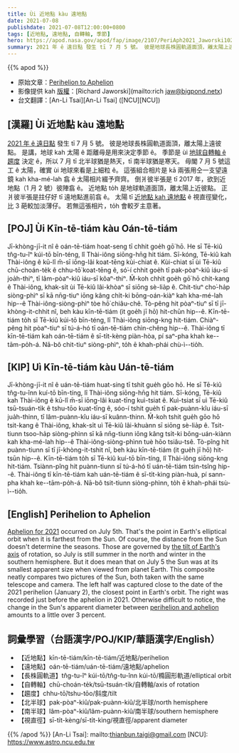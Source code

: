 ```yaml
---
title: Ùi 近地點 kàu 遠地點
date: 2021-07-08
publishdate: 2021-07-08T12:00:00+0800
tags: [近地點, 遠地點, 自轉軸, 季節]
hero: https://apod.nasa.gov/apod/fap/image/2107/PeriAph2021_Jaworski1024.jpg
summary: 2021 年 ê 遠日點 發生 tī 7 月 5 號。 彼是地球長株圓軌道面頂，離太陽上遠彼點。
---
```


{{% apod %}}

- 原始文章：[Perihelion to Aphelion](https://apod.nasa.gov/apod/ap210708.html)
- 影像提供 kah [版權][copyright]：[Richard Jaworski](mailto:rich jaw@bigpond.netx)
- 台文翻譯：[An-Li Tsai][An-Li Tsai] ([NCU][NCU])

## [漢羅] Ùi 近地點 kàu 遠地點
[2021 年 ê 遠日點][Aphelion for 2021] 發生 tī 7 月 5 號。
彼是地球長株圓軌道面頂，離太陽上遠彼點。
是講，地球 kah 太陽 ê 距離毋是用來決定季節 ê。
季節是 ùi [地球自轉軸 ê 趨度][the tilt of Earth's axis] 決定 ê，所以 7 月 tī 北半球猶是熱天，tī 南半球猶是寒天。
毋閣 7 月 5 號這工 ê 太陽，確實 ùi 地球來看是上細粒 ê。
這張組合相片是 kā 兩張用仝一支望遠鏡 kah kha-mé-lah 翕 ê 太陽相片綴予齊齊。
倒爿彼半張是 tī 2017 年，欲到近地點（1 月 2 號）彼陣翕 ê。
近地點 to̍h 是地球軌道面頂，離太陽上近彼點。
正爿彼半張是拄仔好 tī 遠地點進前翕 ê。
太陽 tī [近地點 kah 遠地點][perihelion and aphelion] ê 視直徑變化，比 3 葩較加淡薄仔。
若無這張相片，to̍h 會較歹主意著。




## [POJ] Ùi Kīn-tē-tiám kàu Oán-tē-tiám
Jī-khòng-jī-it nî ê oán-tē-tiám hoat-seng tī chhit goe̍h gō͘ hō.
He sī Tē-kiû tn̂g-tu-îⁿ kúi-tō bīn-téng, lî Thài-iông siōng-hn̄g hit tiám.
Sī-kóng, Tē-kiû kah Thài-iông ê kū-lî m̄-sī iōng-lâi koat-tēng kùi-chiat ê.
Kùi-chiat sī ùi Tē-kiû chū-choán-te̍k ê chhu-tō͘ koat-tēng ê, só͘-í chhit goe̍h tī pak-pòaⁿ-kiû iáu-sī joa̍h-thiⁿ, tī lâm-pòaⁿ-kiû iáu-sī kôaⁿ-thiⁿ.
M̄-koh chhit goe̍h gō͘ hō chit-kang ê Thài-iông, khak-si̍t ùi Tē-kiû lâi-khòaⁿ sī siōng sè-lia̍p ê.
Chit-tiuⁿ cho͘-ha̍p siòng-phìⁿ sī kā nn̄g-tiuⁿ iōng kâng chi̍t-ki bōng-oán-kiàⁿ kah kha-mé-lah hip--ê Thài-iông-siòng-phìⁿ tòe hō͘ chiâu-chê.
Tò-pêng hit pòaⁿ-tiuⁿ sī tī jī-khòng-it-chhit nî, beh kàu kīn-tē-tiám (it goe̍h jī hō) hit-chūn hip--ê.
Kīn-tē-tiám to̍h sī Tē-kiû kúi-tō bīn-téng, lî Thài-iông siōng-kng hit-tiám.
Chiàⁿ-pêng hit pòaⁿ-tiuⁿ sī tú-á-hó tī oán-tē-tiám chìn-chêng hip--ê.
Thài-iông tī kīn-tē-tiám kah oán-tē-tiám ê sī-ti̍t-kèng piàn-hòa, pí saⁿ-pha khah ke--tām-po̍h-á.
Nā-bô chit-tiuⁿ siòng-phìⁿ, to̍h ē khah-phái chù-ì--tio̍h.



## [KIP] Uì Kīn-tē-tiám kàu Uán-tē-tiám
Jī-khòng-jī-it nî ê uán-tē-tiám huat-sing tī tshit gue̍h gōo hō.
He sī Tē-kiû tn̂g-tu-înn kuí-tō bīn-tíng, lî Thài-iông siōng-hn̄g hit tiám.
Sī-kóng, Tē-kiû kah Thài-iông ê kū-lî m̄-sī iōng-lâi kuat-tīng kuì-tsiat ê.
Kuì-tsiat sī uì Tē-kiû tsū-tsuán-ti̍k ê tshu-tōo kuat-tīng ê, sóo-í tshit gue̍h tī pak-puànn-kîu iáu-sī jua̍h-thinn, tī lâm-puànn-kîu iáu-sī kuânn-thinn.
M̄-koh tshit gue̍h gōo hō tsit-kang ê Thài-iông, khak-si̍t uì Tē-kiû lâi-khuànn sī siōng sè-lia̍p ê.
Tsit-tiunn tsoo-ha̍p siòng-phìnn sī kā nn̄g-tiunn iōng kâng tsi̍t-ki bōng-uán-kiànn kah kha-mé-lah hip--ê Thài-iông-siòng-phìnn tuè hōo tsiâu-tsê.
Tò-pîng hit puànn-tiunn sī tī jī-khòng-it-tshit nî, beh kàu kīn-tē-tiám (it gue̍h jī hō) hit-tsūn hip--ê.
Kīn-tē-tiám to̍h sī Tē-kiû kuí-tō bīn-tíng, lî Thài-iông siōng-kng hit-tiám.
Tsiànn-pîng hit puànn-tiunn sī tú-á-hó tī uán-tē-tiám tsìn-tsîng hip--ê.
Thài-iông tī kīn-tē-tiám kah uán-tē-tiám ê sī-ti̍t-kìng piàn-huà, pí sann-pha khah ke--tām-po̍h-á.
Nā-bô tsit-tiunn siòng-phìnn, to̍h ē khah-phái tsù-ì--tio̍h.



## [English] Perihelion to Aphelion
[Aphelion for 2021][Aphelion for 2021] occurred on July 5th.
That's the point in Earth's elliptical orbit when it is farthest from the Sun.
Of course, the distance from the Sun doesn't determine the seasons.
Those are governed by [the tilt of Earth's axis][the tilt of Earth's axis] of rotation, so July is still summer in the north and winter in the southern hemisphere.
But it does mean that on July 5 the Sun was at its smallest apparent size when viewed from planet Earth.
This composite neatly compares two pictures of the Sun, both taken with the same telescope and camera.
The left half was captured close to the date of the 2021 perihelion (January 2), the closest point in Earth's orbit.
The right was recorded just before the aphelion in 2021.
Otherwise difficult to notice, the change in the Sun's apparent diameter between [perihelion and aphelion][perihelion and aphelion] amounts to a little over 3 percent.




## 詞彙學習（台語漢字/POJ/KIP/華語漢字/English）

- 【近地點】kīn-tē-tiám/kīn-tē-tiám/近地點/perihelion
- 【遠地點】oán-tē-tiám/uán-tē-tiám/遠地點/aphelion
- 【長株圓軌道】tn̂g-tu-îⁿ kúi-tō/tn̂g-tu-înn kúi-tō/橢圓形軌道/elliptical orbit
- 【自轉軸】chū-choán-te̍k/tsū-tsuán-ti̍k/自轉軸/axis of rotation
- 【趨度】chhu-tō͘/tshu-tōo/斜度/tilt
- 【北半球】pak-pòaⁿ-kiû/pak-puànn-kiû/北半球/north hemisphere
- 【南半球】lâm-pòaⁿ-kiû/lâm-puànn-kiû/南半球/southern hemisphere
- 【視直徑】sī-ti̍t-kèng/sī-ti̍t-kìng/視直徑/apparent diameter




{{% /apod %}}
[An-Li Tsai]: mailto:thianbun.taigi@gmail.com
[NCU]: https://www.astro.ncu.edu.tw

[copyright]: https://apod.nasa.gov/apod/fap/lib/about_apod.html#srapply


[Aphelion for 2021]:https://earthsky.org/astronomy-essentials/earth-farthest-from-the-sun-for-year-in-early-july/
[the tilt of Earth's axis]:https://solarsystem.nasa.gov/planets/earth/in-depth/#orbit_and_rotation_otp
[perihelion and aphelion]:http://astropixels.com/ephemeris/perap2001.html
